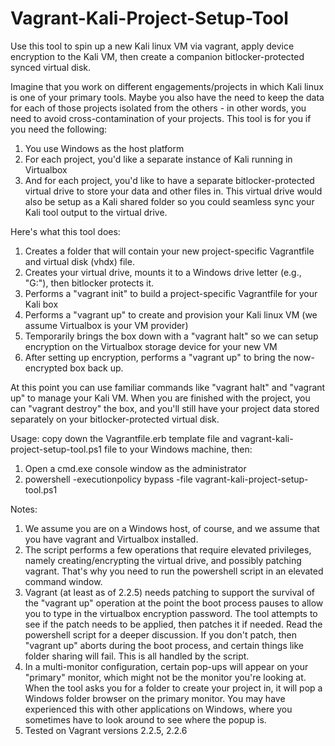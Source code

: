 # Vagrant-Kali-Project-Setup-Tool
Use this tool to spin up a new Kali linux VM via vagrant, apply device encryption to the Kali VM, then create a companion bitlocker-protected synced virtual disk.

Imagine that you work on different engagements/projects in which Kali linux is one of your primary tools.  Maybe you also have the need to keep the data for each of those projects isolated from the others - in other words, you need to avoid cross-contamination of your projects.  This tool is for you if you need the following:

1. You use Windows as the host platform
2. For each project, you'd like a separate instance of Kali running in Virtualbox
3. And for each project, you'd like to have a separate bitlocker-protected virtual drive to store your data and other files in.  This virtual drive would also be setup as a Kali shared folder so you could seamless sync your Kali tool output to the virtual drive.

Here's what this tool does:

1. Creates a folder that will contain your new project-specific Vagrantfile and virtual disk (vhdx) file.
2. Creates your virtual drive, mounts it to a Windows drive letter (e.g., "G:\"), then bitlocker protects it.
3. Performs a "vagrant init" to build a project-specific Vagrantfile for your Kali box
4. Performs a "vagrant up" to create and provision your Kali linux VM (we assume Virtualbox is your VM provider)
5. Temporarily brings the box down with a "vagrant halt" so we can setup encryption on the Virtualbox storage device for your new VM
6. After setting up encryption, performs a "vagrant up" to bring the now-encrypted box back up.

At this point you can use familiar commands like "vagrant halt" and "vagrant up" to manage your Kali VM.  When you are finished with the project, you can "vagrant destroy" the box, and you'll still have your project data stored separately on your bitlocker-protected virtual disk.

Usage: copy down the Vagrantfile.erb template file and vagrant-kali-project-setup-tool.ps1 file to your Windows machine, then:

1. Open a cmd.exe console window as the administrator
2. powershell -executionpolicy bypass -file vagrant-kali-project-setup-tool.ps1

Notes:

1. We assume you are on a Windows host, of course, and we assume that you have vagrant and Virtualbox installed.
2. The script performs a few operations that require elevated privileges, namely creating/encrypting the virtual drive, and possibly patching vagrant.  That's why you need to run the powershell script in an elevated command window.
3. Vagrant (at least as of 2.2.5) needs patching to support the survival of the "vagrant up" operation at the point the boot process pauses to allow you to type in the virtualbox encryption password.  The tool attempts to see if the patch needs to be applied, then patches it if needed. Read the powershell script for a deeper discussion.  If you don't patch, then "vagrant up" aborts during the boot process, and certain things like folder sharing will fail.  This is all handled by the script.
4. In a multi-monitor configuration, certain pop-ups will appear on your "primary" monitor, which might not be the monitor you're looking at. When the tool asks you for a folder to create your project in, it will pop a Windows folder browser on the primary monitor.  You may have experienced this with other applications on Windows, where you sometimes have to look around to see where the popup is.
5. Tested on Vagrant versions 2.2.5, 2.2.6

